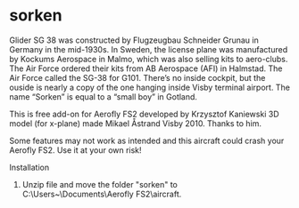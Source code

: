 # sorken
Glider SG 38 was constructed by Flugzeugbau Schneider Grunau in Germany in the mid-1930s. In Sweden, the license plane was manufactured by Kockums Aerospace in Malmo, which was also selling kits to  aero-clubs. The Air Force ordered their kits from AB Aerospace (AFI) in Halmstad. The Air Force called the SG-38 for G101. There’s no inside cockpit, but the ouside is nearly a copy of the one hanging inside Visby terminal airport. The name “Sorken” is equal to a “small boy” in Gotland.


This is free add-on for Aerofly FS2 developed by Krzysztof Kaniewski
3D model (for x-plane) made Mikael Åstrand Visby 2010. Thanks to him.

Some features may not work as intended and this aircraft could crash your Aerofly FS2. Use it at your own risk!

Installation

1. Unzip file and move the folder "sorken" to C:\Users\~\Documents\Aerofly FS2\aircraft.

